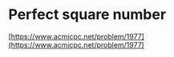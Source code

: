# Perfect square number

[https://www.acmicpc.net/problem/1977](https://www.acmicpc.net/problem/1977)